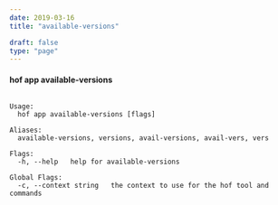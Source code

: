 ```yaml
---
date: 2019-03-16
title: "available-versions"

draft: false
type: "page"
---
```


#### hof app available-versions

```Get the runtime version of your App

Usage:
  hof app available-versions [flags]

Aliases:
  available-versions, versions, avail-versions, avail-vers, vers

Flags:
  -h, --help   help for available-versions

Global Flags:
  -c, --context string   the context to use for the hof tool and commands
```

